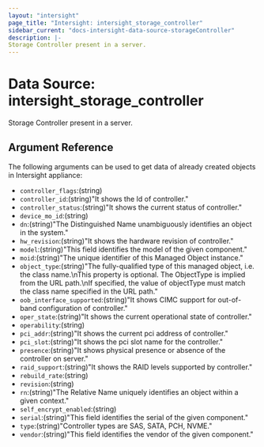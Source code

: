 ```yaml
---
layout: "intersight"
page_title: "Intersight: intersight_storage_controller"
sidebar_current: "docs-intersight-data-source-storageController"
description: |-
Storage Controller present in a server.
---
```


# Data Source: intersight_storage_controller
Storage Controller present in a server.
## Argument Reference
The following arguments can be used to get data of already created objects in Intersight appliance:
* `controller_flags`:(string)
* `controller_id`:(string)"It shows the Id of controller."
* `controller_status`:(string)"It shows the current status of controller."
* `device_mo_id`:(string)
* `dn`:(string)"The Distinguished Name unambiguously identifies an object in the system."
* `hw_revision`:(string)"It shows the hardware revision of controller."
* `model`:(string)"This field identifies the model of the given component."
* `moid`:(string)"The unique identifier of this Managed Object instance."
* `object_type`:(string)"The fully-qualified type of this managed object, i.e. the class name.\nThis property is optional. The ObjectType is implied from the URL path.\nIf specified, the value of objectType must match the class name specified in the URL path."
* `oob_interface_supported`:(string)"It shows CIMC support for out-of-band configuration of controller."
* `oper_state`:(string)"It shows the current operational state of controller."
* `operability`:(string)
* `pci_addr`:(string)"It shows the current pci address of controller."
* `pci_slot`:(string)"It shows the pci slot name for the controller."
* `presence`:(string)"It shows physical presence or absence of the controller on server."
* `raid_support`:(string)"It shows the RAID levels supported by controller."
* `rebuild_rate`:(string)
* `revision`:(string)
* `rn`:(string)"The Relative Name uniquely identifies an object within a given context."
* `self_encrypt_enabled`:(string)
* `serial`:(string)"This field identifies the serial of the given component."
* `type`:(string)"Controller types are SAS, SATA, PCH, NVME."
* `vendor`:(string)"This field identifies the vendor of the given component."
